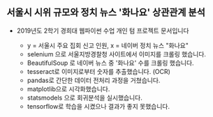 ## 서울시 시위 규모와 정치 뉴스 '화나요' 상관관계 분석

* 2019년도 2학기 경희대 웹파이썬 수업 개인 텀 프로젝트 문서입니다

  * y = 서울시 주요 집회 신고 인원, x = 네이버 정치 뉴스 "화나요"
  * selenium 으로 서울지방경찰청 사이트에서 이미지를 크롤링 했습니다.
  * BeautifulSoup 로 네이버 뉴스 중 '화나요' 수를 크롤링 했습니다.
  * tesseract로 이미지로부터 숫자를 추출했습니다. (OCR)
  * pandas로 간단한 데이터 전처리 과정을 거쳤습니다.
  * matplotlib으로 시각화했습니다.
  * statsmodels 으로 회귀분석을 실시했습니다.
  * tensorflow로 학습을 시켰으나 결과가 좋지 못했습니다.
  
  
